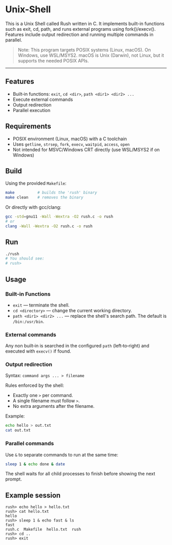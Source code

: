 # Unix-Shell
This is a Unix Shell called Rush written in C. It implements built-in functions such as exit, cd, path, and runs external programs using fork()/execv(). Features include output redirection and running multiple commands in parallel.

> Note: This program targets POSIX systems (Linux, macOS). On Windows, use WSL/MSYS2. macOS is Unix (Darwin), not Linux, but it supports the needed POSIX APIs.

---

## Features
- Built‑in functions: `exit`, `cd <dir>`, `path <dir1> <dir2> ...`
- Execute external commands 
- Output redirection 
- Parallel execution

## Requirements
- POSIX environment (Linux, macOS) with a C toolchain
- Uses `getline`, `strsep`, `fork`, `execv`, `waitpid`, `access`, `open`
- Not intended for MSVC/Windows CRT directly (use WSL/MSYS2 if on Windows)

## Build

Using the provided `Makefile`:

```bash
make          # builds the 'rush' binary
make clean    # removes the binary
```

Or directly with gcc/clang:

```bash
gcc -std=gnu11 -Wall -Wextra -O2 rush.c -o rush
# or
clang -Wall -Wextra -O2 rush.c -o rush
```

## Run

```bash
./rush
# You should see:
# rush>
```

## Usage

### Built‑in Functions
- `exit` — terminate the shell.
- `cd <directory>` — change the current working directory.
- `path <dir1> <dir2> ...` — replace the shell's search path. The default is `/bin:/usr/bin`.

### External commands
Any non built‑in is searched in the configured `path` (left‑to‑right) and executed with `execv()` if found.

### Output redirection
Syntax: `command args ... > filename`

Rules enforced by the shell:
- Exactly one `>` per command.
- A single filename must follow `>`.
- No extra arguments after the filename.

Example:
```bash
echo hello > out.txt
cat out.txt
```

### Parallel commands
Use `&` to separate commands to run at the same time:
```bash
sleep 1 & echo done & date
```

The shell waits for all child processes to finish before showing the next prompt.

## Example session
```
rush> echo hello > hello.txt
rush> cat hello.txt
hello
rush> sleep 1 & echo fast & ls
fast
rush.c  Makefile  hello.txt  rush
rush> cd ..
rush> exit
```
